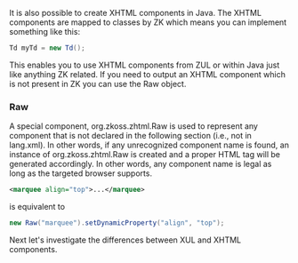 

It is also possible to create XHTML components in Java. The XHTML
components are mapped to classes by ZK which means you can implement
something like this:

```java
Td myTd = new Td();
```

This enables you to use XHTML components from ZUL or within Java just
like anything ZK related. If you need to output an XHTML component which
is not present in ZK you can use the Raw object.

### Raw

A special component, <javadoc>org.zkoss.zhtml.Raw</javadoc> is used to
represent any component that is not declared in the following section
(i.e., not in lang.xml). In other words, if any unrecognized component
name is found, an instance of <javadoc>org.zkoss.zhtml.Raw</javadoc> is
created and a proper HTML tag will be generated accordingly. In other
words, any component name is legal as long as the targeted browser
supports.

```xml
<marquee align="top">...</marquee>
```

is equivalent to

```java
new Raw("marquee").setDynamicProperty("align", "top");
```

Next let's investigate the differences between XUL and XHTML components.


